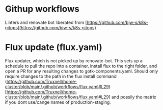 # Githup workflows

Linters and renovate bot liberated from [https://github.com/bjw-s/k8s-gitops](https://github.com/bjw-s/k8s-gitops)

# Flux update (flux.yaml)
 
Flux updater, which is not picked up by renovate-bot.  This sets up a schedule to pull the repo into a container, install flux to the right folder, and open a PR for any resulting changes to gotk-components.yaml.  Should only require changes to the path in the flux install command (https://github.com/Truxnell/home-cluster/blob/main/.github/workflows/flux.yaml#L29)[https://github.com/Truxnell/home-cluster/blob/main/.github/workflows/flux.yaml#L29] and possily the matrix if you dont use/cange names of production-staging.